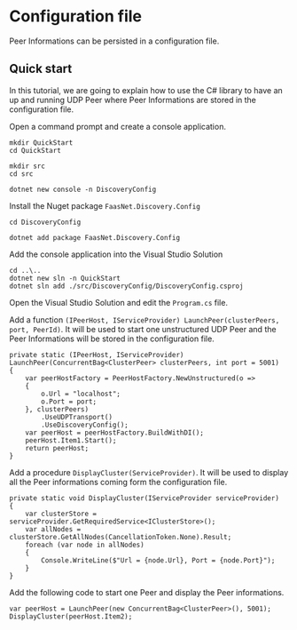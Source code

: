 # Configuration file

Peer Informations can be persisted in a configuration file.

## Quick start

In this tutorial, we are going to explain how to use the C# library to have an up and running UDP Peer where Peer Informations are stored in the configuration file.

Open a command prompt and create a console application.

```
mkdir QuickStart
cd QuickStart

mkdir src
cd src

dotnet new console -n DiscoveryConfig
```

Install the Nuget package `FaasNet.Discovery.Config`

```
cd DiscoveryConfig

dotnet add package FaasNet.Discovery.Config
```

Add the console application into the Visual Studio Solution

```
cd ..\..
dotnet new sln -n QuickStart
dotnet sln add ./src/DiscoveryConfig/DiscoveryConfig.csproj
```

Open the Visual Studio Solution and edit the `Program.cs` file.

Add a function `(IPeerHost, IServiceProvider) LaunchPeer(clusterPeers, port, PeerId)`.
It will be used to start one unstructured UDP Peer and the Peer Informations will be stored in the configuration file.

```
private static (IPeerHost, IServiceProvider) LaunchPeer(ConcurrentBag<ClusterPeer> clusterPeers, int port = 5001)
{
    var peerHostFactory = PeerHostFactory.NewUnstructured(o =>
    {
        o.Url = "localhost";
        o.Port = port;
    }, clusterPeers)
        .UseUDPTransport()
        .UseDiscoveryConfig();
    var peerHost = peerHostFactory.BuildWithDI();
    peerHost.Item1.Start();
    return peerHost;
}
```

Add a procedure `DisplayCluster(ServiceProvider)`. It will be used to display all the Peer informations coming form the configuration file.

```
private static void DisplayCluster(IServiceProvider serviceProvider)
{
    var clusterStore = serviceProvider.GetRequiredService<IClusterStore>();
    var allNodes = clusterStore.GetAllNodes(CancellationToken.None).Result;
    foreach (var node in allNodes)
    {
        Console.WriteLine($"Url = {node.Url}, Port = {node.Port}");
    }
}
```

Add the following code to start one Peer and display the Peer informations.

```
var peerHost = LaunchPeer(new ConcurrentBag<ClusterPeer>(), 5001);
DisplayCluster(peerHost.Item2);
```